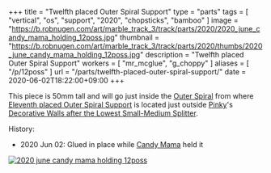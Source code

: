 +++
title = "Twelfth placed Outer Spiral Support"
type = "parts"
tags = [ "vertical", "os", "support", "2020", "chopsticks", "bamboo" ]
image = "https://b.robnugen.com/art/marble_track_3/track/parts/2020/2020_june_candy_mama_holding_12poss.jpg"
thumbnail = "https://b.robnugen.com/art/marble_track_3/track/parts/2020/thumbs/2020_june_candy_mama_holding_12poss.jpg"
description = "Twelfth placed Outer Spiral Support"
workers = [
    "mr_mcglue",
    "g_choppy"
]
aliases = [
    "/p/12poss"
]
url = "/parts/twelfth-placed-outer-spiral-support/"
date = 2020-06-02T18:22:00+09:00
+++

This piece is 50mm tall and will go just inside the [Outer Spiral](/parts/outer_spiral/) from where
[Eleventh placed Outer Spiral Support](/parts/eleventh-placed-outer-spiral-support/) is located just outside [Pinky](/workers/pinky/)'s [Decorative Walls after the Lowest Small-Medium Splitter](/parts/decorative_walls_after_the_lowest_small-medium_splitter/).

History:

* 2020 Jun 02: Glued in place while [Candy Mama](/workers/candy_mama/) held it

[![2020 june candy mama holding 12poss](//b.robnugen.com/art/marble_track_3/track/parts/2020/thumbs/2020_june_candy_mama_holding_12poss.jpg)](//b.robnugen.com/art/marble_track_3/track/parts/2020/2020_june_candy_mama_holding_12poss.jpg)
